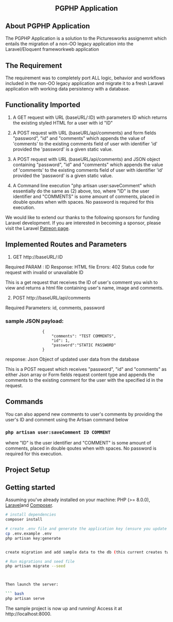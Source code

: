  ## <p align="center"> PGPHP Application</a></p>



## About PGPHP Application

The PGPHP Application is a solution to the Picturesworks assignemnt which entails the migration of a non-OO legacy application into the Laravel/Eloquent frameworkweb application 


## The Requirement

 The requirement was to completely port ALL logic, behavior and workflows included in the non-OO legacy application and migrate it to a fresh Laravel application with working data persistency with a database.


## Functionality Imported

1. A GET request with URL (baseURL/:ID) with parameters ID which returns the existing styled HTML for a user with id "ID"

2. A POST request with URL (baseURL/api/comments) and form fields "password", "id" and "comments" which appends the value of 'comments' to the existing comments field of user with identifier 'id' provided the 'password' is a given static value.

3. A POST request with URL (baseURL/api/comments) and JSON object containing "password", "id" and "comments" which appends the value of 'comments' to the existing comments field of user with identifier 'id' provided the 'password' is a given static value.

4. A Command line execution  "php artisan user:saveComment" which essentially do the same as (2) above, too, where "ID" is the user identifier and "COMMENTS" is some amount of comments, placed in double qoutes when with spaces. No password is required for this execution.

We would like to extend our thanks to the following sponsors for funding Laravel development. If you are interested in becoming a sponsor, please visit the Laravel [Patreon page](https://patreon.com/taylorotwell).


## Implemented Routes and Parameters

1. GET http://baseURL/:ID 

  Required  PARAM : ID
  Response: HTML file
  Errors: 402 Status code for request with invalid or unavailable ID 
  
 This is a get request that receives the ID of user's comment you wish to view and returns a html file containing user's name, image and comments.

2. POST http://baseURL/api/comments

Required Parameters: id, comments, password

### sample JSON payload: 
                    {
                        "comments": "TEST COMMENTS",
                        "id": 1,
                        "password":"STATIC PASSWORD"
                    }
                    
response: Json Object of updated user data from the database 

This is a POST request which receives "password", "id" and "comments" as either Json array or Form fields request content type and appends the comments to the existing comment for the user with the specified id in the request.


## Commands

You can also append new comments to user's comments  by providing the user's ID and comment using the Artisan command below

### `php artisan user:saveComment ID COMMENT`

where "ID" is the user identifier and "COMMENT" is some amount of comments, placed in double qoutes when with spaces. No password is required for this execution.


## Project Setup


## Getting started

Assuming you've already installed on your machine: PHP (>= 8.0.0), [Laravel](https://laravel.com)and [Composer](https://getcomposer.org).

``` bash
# install dependencies
composer install

# create .env file and generate the application key (ensure you update the .env with required database and related credentials)
cp .env.example .env
php artisan key:generate


create migration and add sample data to the db (this current creates two sample data into the DB): 

# Run migrations and seed file
php artisan migrate --seed



Then launch the server:

``` bash
php artisan serve
```

The sample project is now up and running! Access it at http://localhost:8000.



